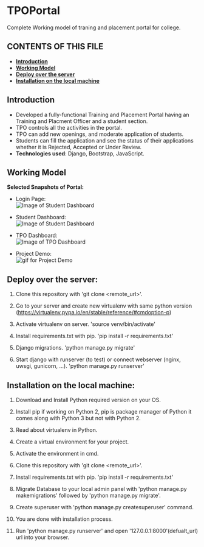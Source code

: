 # TPOPortal
Complete Working model of traning and placement portal for college.

CONTENTS OF THIS FILE
---------------------
 * [**Introduction**](#Introduction)
 * [**Working Model**](#WorkingModel)
 * [**Deploy over the server**](#deploy)
 * [**Installation on the local machine**](#local)

<a name="Introduction"></a>
## Introduction

* Developed a fully-functional Training and Placement Portal having an Training and Placment Officer and a student section.
* TPO controls all the activities in the portal.
* TPO can add new openings, and moderate application of students.
* Students can fill the application and see the status of their applications whether it is Rejected, Accepted or Under Review.
* **Technologies used**: Django, Bootstrap, JavaScript.

<a name="WorkingModel"></a>
## Working Model

 **Selected Snapshots of Portal:**
 
 * Login Page: <br>
 ![Image of Student Dashboard](https://github.com/sagarpandyansit/TPOPortal/blob/master/Screenshots/LoginPageforboth.png)
 
 * Student Dashboard: <br>
 ![Image of Student Dashboard](https://github.com/sagarpandyansit/TPOPortal/blob/master/Screenshots/StudentDashboard.png)
 
 * TPO Dashboard: <br>
 ![Image of TPO Dashboard](https://github.com/sagarpandyansit/TPOPortal/blob/master/Screenshots/TPODashboard.png)
 
 * Project Demo: <br>
 ![gif for Project Demo](https://github.com/sagarpandyansit/TPOPortal/blob/master/Screenshots/ProjectDemo.gif)

<a name="deploy"></a>
## Deploy over the server:

1) Clone this repository with 'git clone <remote_url>'.

2) Go to your server and create new virtualenv with same python version (https://virtualenv.pypa.io/en/stable/reference/#cmdoption-p)

3) Activate virtualenv on server. 'source venv/bin/activate'

4) Install requirements.txt with pip. 'pip install -r requirements.txt'

5) Django migrations. 'python manage.py migrate'

6) Start django with runserver (to test) or connect webserver (nginx, uwsgi, gunicorn, ...). 'python manage.py runserver'

<a name="local"></a>
## Installation on the local machine:

1) Download and Install Python required version on your OS.

2) Install pip if working on Python 2, pip is package manager of Python it comes along with Python 3 but not with Python 2.

3) Read about virtualenv in Python. 

4) Create a virtual environment for your project.

5) Activate the environment in cmd.

6) Clone this repository with 'git clone <remote_url>'.

7) Install requirements.txt with pip. 'pip install -r requirements.txt'

8) Migrate Database to your local admin panel with 'python manage.py makemigrations' followed by 'python manage.py migrate'.

9) Create superuser with 'python manage.py createsuperuser' command.

10) You are done with installation process.

11) Run 'python manage.py runserver' and open '127.0.0.1:8000'(defualt_url) url into your browser.
